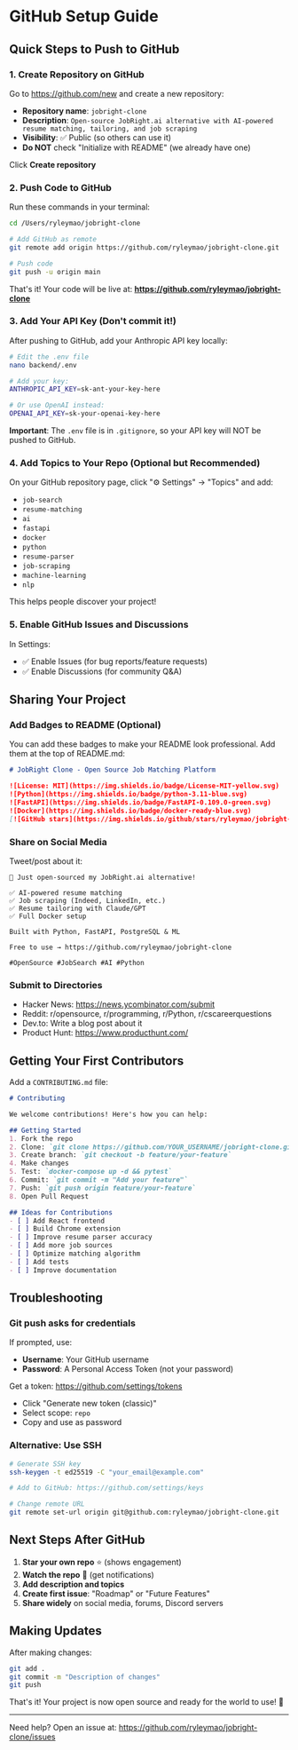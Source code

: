 # GitHub Setup Guide

## Quick Steps to Push to GitHub

### 1. Create Repository on GitHub

Go to https://github.com/new and create a new repository:

- **Repository name**: `jobright-clone`
- **Description**: `Open-source JobRight.ai alternative with AI-powered resume matching, tailoring, and job scraping`
- **Visibility**: ✅ Public (so others can use it)
- **Do NOT** check "Initialize with README" (we already have one)

Click **Create repository**

### 2. Push Code to GitHub

Run these commands in your terminal:

```bash
cd /Users/ryleymao/jobright-clone

# Add GitHub as remote
git remote add origin https://github.com/ryleymao/jobright-clone.git

# Push code
git push -u origin main
```

That's it! Your code will be live at:
**https://github.com/ryleymao/jobright-clone**

### 3. Add Your API Key (Don't commit it!)

After pushing to GitHub, add your Anthropic API key locally:

```bash
# Edit the .env file
nano backend/.env

# Add your key:
ANTHROPIC_API_KEY=sk-ant-your-key-here

# Or use OpenAI instead:
OPENAI_API_KEY=sk-your-openai-key-here
```

**Important**: The `.env` file is in `.gitignore`, so your API key will NOT be pushed to GitHub.

### 4. Add Topics to Your Repo (Optional but Recommended)

On your GitHub repository page, click "⚙️ Settings" → "Topics" and add:
- `job-search`
- `resume-matching`
- `ai`
- `fastapi`
- `docker`
- `python`
- `resume-parser`
- `job-scraping`
- `machine-learning`
- `nlp`

This helps people discover your project!

### 5. Enable GitHub Issues and Discussions

In Settings:
- ✅ Enable Issues (for bug reports/feature requests)
- ✅ Enable Discussions (for community Q&A)

## Sharing Your Project

### Add Badges to README (Optional)

You can add these badges to make your README look professional. Add them at the top of README.md:

```markdown
# JobRight Clone - Open Source Job Matching Platform

![License: MIT](https://img.shields.io/badge/License-MIT-yellow.svg)
![Python](https://img.shields.io/badge/python-3.11-blue.svg)
![FastAPI](https://img.shields.io/badge/FastAPI-0.109.0-green.svg)
![Docker](https://img.shields.io/badge/docker-ready-blue.svg)
[![GitHub stars](https://img.shields.io/github/stars/ryleymao/jobright-clone.svg)](https://github.com/ryleymao/jobright-clone/stargazers)
```

### Share on Social Media

Tweet/post about it:
```
🚀 Just open-sourced my JobRight.ai alternative!

✅ AI-powered resume matching
✅ Job scraping (Indeed, LinkedIn, etc.)
✅ Resume tailoring with Claude/GPT
✅ Full Docker setup

Built with Python, FastAPI, PostgreSQL & ML

Free to use → https://github.com/ryleymao/jobright-clone

#OpenSource #JobSearch #AI #Python
```

### Submit to Directories

- Hacker News: https://news.ycombinator.com/submit
- Reddit: r/opensource, r/programming, r/Python, r/cscareerquestions
- Dev.to: Write a blog post about it
- Product Hunt: https://www.producthunt.com/

## Getting Your First Contributors

Add a `CONTRIBUTING.md` file:

```markdown
# Contributing

We welcome contributions! Here's how you can help:

## Getting Started
1. Fork the repo
2. Clone: `git clone https://github.com/YOUR_USERNAME/jobright-clone.git`
3. Create branch: `git checkout -b feature/your-feature`
4. Make changes
5. Test: `docker-compose up -d && pytest`
6. Commit: `git commit -m "Add your feature"`
7. Push: `git push origin feature/your-feature`
8. Open Pull Request

## Ideas for Contributions
- [ ] Add React frontend
- [ ] Build Chrome extension
- [ ] Improve resume parser accuracy
- [ ] Add more job sources
- [ ] Optimize matching algorithm
- [ ] Add tests
- [ ] Improve documentation
```

## Troubleshooting

### Git push asks for credentials

If prompted, use:
- **Username**: Your GitHub username
- **Password**: A Personal Access Token (not your password)

Get a token: https://github.com/settings/tokens
- Click "Generate new token (classic)"
- Select scope: `repo`
- Copy and use as password

### Alternative: Use SSH

```bash
# Generate SSH key
ssh-keygen -t ed25519 -C "your_email@example.com"

# Add to GitHub: https://github.com/settings/keys

# Change remote URL
git remote set-url origin git@github.com:ryleymao/jobright-clone.git
```

## Next Steps After GitHub

1. **Star your own repo** ⭐ (shows engagement)
2. **Watch the repo** 👀 (get notifications)
3. **Add description and topics**
4. **Create first issue**: "Roadmap" or "Future Features"
5. **Share widely** on social media, forums, Discord servers

## Making Updates

After making changes:

```bash
git add .
git commit -m "Description of changes"
git push
```

That's it! Your project is now open source and ready for the world to use! 🎉

---

Need help? Open an issue at: https://github.com/ryleymao/jobright-clone/issues
